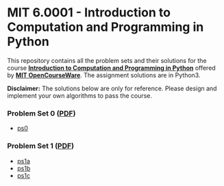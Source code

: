 # MIT 6.0001 - Introduction to Computation and Programming in Python
This repository contains all the problem sets and their solutions for the course [__Introduction to Computation and Programming in Python__](https://ocw.mit.edu/courses/electrical-engineering-and-computer-science/6-0001-introduction-to-computer-science-and-programming-in-python-fall-2016/index.htm) offered by [__MIT OpenCourseWare__](https://ocw.mit.edu/). The assignment solutions are in Python3.

__Disclaimer:__ The solutions below are only for reference. Please design and implement your own algorithms to pass the course.

### Problem Set 0 ([PDF]())
- [ps0]()

### Problem Set 1 ([PDF]())
- [ps1a]()
- [ps1b]()
- [ps1c](https://github.com/murilogustineli/MIT-6.0001/blob/main/Problem-Sets/ps1c.py)
